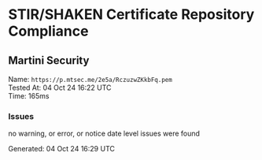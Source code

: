# STIR/SHAKEN Certificate Repository Compliance

## Martini Security

Name: `https://p.mtsec.me/2e5a/RczuzwZKkbFq.pem`\
Tested At: 04 Oct 24 16:22 UTC\
Time: 165ms

### Issues

no warning, or error, or notice date level issues were found

Generated: 04 Oct 24 16:29 UTC
